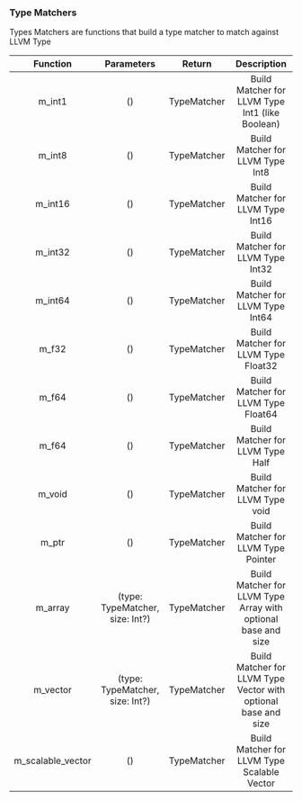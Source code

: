 ### Type Matchers 

Types Matchers are functions that build a type matcher to match against LLVM Type

|     Function      |           Parameters            |   Return    |                          Description                           |
| :---------------: | :-----------------------------: | :---------: | :------------------------------------------------------------: |
|      m_int1       |               ()                | TypeMatcher |        Build Matcher for LLVM Type Int1 (like Boolean)         |
|      m_int8       |               ()                | TypeMatcher |                Build Matcher for LLVM Type Int8                |
|      m_int16      |               ()                | TypeMatcher |               Build Matcher for LLVM Type Int16                |
|      m_int32      |               ()                | TypeMatcher |               Build Matcher for LLVM Type Int32                |
|      m_int64      |               ()                | TypeMatcher |               Build Matcher for LLVM Type Int64                |
|       m_f32       |               ()                | TypeMatcher |              Build Matcher for LLVM Type Float32               |
|       m_f64       |               ()                | TypeMatcher |              Build Matcher for LLVM Type Float64               |
|       m_f64       |               ()                | TypeMatcher |                Build Matcher for LLVM Type Half                |
|      m_void       |               ()                | TypeMatcher |                Build Matcher for LLVM Type void                |
|       m_ptr       |               ()                | TypeMatcher |              Build Matcher for LLVM Type Pointer               |
|      m_array      | (type: TypeMatcher, size: Int?) | TypeMatcher | Build Matcher for LLVM Type Array with optional base and size  |
|     m_vector      | (type: TypeMatcher, size: Int?) | TypeMatcher | Build Matcher for LLVM Type Vector with optional base and size |
| m_scalable_vector |               ()                | TypeMatcher |          Build Matcher for LLVM Type Scalable Vector           |

